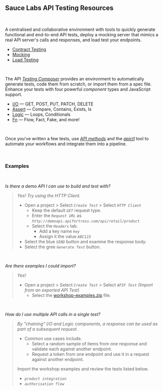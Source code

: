 
## Sauce Labs API Testing Resources

<br>

 A centralised and collaborative environment with tools to quickly generate functional and end-to-end API tests, deploy a mocking server that mimics a real API server's calls and responses, and load test your endpoints.

- [Contract Testing][api-contract]  
- [Mocking][api-mock]  
- [Load Testing][api-load]  

<br>

The API [_Testing Composer_][api-composer] provides an environment to automatically generate tests, code them from scratch, or import them from a spec file. Enhance your tests with four powerful _component_ types and JavaScript support.

- [I/O][api-composer-io] — GET, POST, PUT, PATCH, DELETE
- [Assert][api-composer-assert] — Compare, Contains, Exists, Is
- [Logic][api-composer-logic] — Loops, Conditionals
- [Fn][api-composer-fn] — Flow, Fact, Fake, and more!

<br>


Once you've written a few tests, use [_API methods_][api-methods] and the [_apictl_][api-ctl] tool to automate your workflows and integrate them into a pipeline.



<br>

### Examples

<br>

_Is there a demo API I can use to build and test with?_  
> _Yes! Try using the HTTP Client._
> 
> - Open a project > Select _`Create Test`_ > Select _`HTTP Client`_  
>   - Keep the default _`GET`_ request type.  
>   - Enter the _`Request URL`_ as _`http://demoapi.apifortress.com/api/retail/product`_  
>   - Select the _`Headers`_ tab.
>       - Add a key name _`key`_
>       - Assign it the value _`ABC123`_  
> - Select the blue _`SEND`_ button and examine the response body.
> - Select the gree _`Generate Test`_ button.  
> 

<br>

_Are there examples I could import?_
> _Yes!_ 
> - Open a project > Select _`Create Test`_ > Select _`APIF Test` (Import from an exported API Test)_  
>   - Select the [workshop-examples.zip][api-example-01] file.



<br>

_How do I use multiple API calls in a single test?_  

> 
> _By "chaining" I/O and Logic components, a response can be used as part of a subsequent request._  
> - Common use cases include.
>   - Select a random sample of items from one response and validate each against another endpoint. 
>   - Request a token from one endpoint and use it in a request against another endpoint.
>
> 
> Import the workshop examples and review the tests listed below.
> - _`product integration`_
> - _`authorisation flow`_





[api-composer]: https://docs.saucelabs.com/api-testing/composer
[api-composer-io]: https://docs.saucelabs.com/api-testing/composer/io-components
[api-composer-assert]: https://docs.saucelabs.com/api-testing/composer/assertion-components
[api-composer-logic]: https://docs.saucelabs.com/api-testing/composer/logical-components
[api-composer-fn]: https://docs.saucelabs.com/api-testing/composer/other-components

[api-mock]: https://docs.saucelabs.com/api-testing/mocking
[api-load]: https://docs.saucelabs.com/api-testing/load-testing
[api-contract]: https://docs.saucelabs.com/api-testing/contract-testing

[api-methods]: https://docs.saucelabs.com/dev/api/api-testing
[api-ctl]: https://docs.saucelabs.com/api-testing/integrations/apifctl-cicd-integration/#apifctl-commands

[api-example-01]: ./workshop-examples.zip